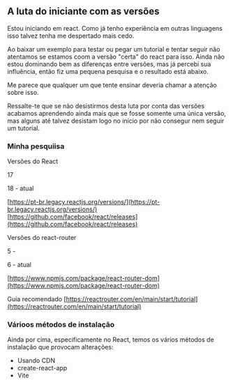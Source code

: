 ## A luta do iniciante com as versões

Estou iniciando em react.
Como já tenho experiência em outras linguagens isso talvez tenha me despertado mais cedo.

Ao baixar um exemplo para testar ou pegar um tutorial e tentar seguir não atentamos se estamos coom a versão "certa" do react para isso.
Ainda não estou dominando bem as diferenças entre versões, mas já percebi sua influência, então fiz uma pequena pesquisa e o resultado está abaixo. 

Me parece que qualquer um que tente ensinar deveria chamar a atenção sobre isso.

Ressalte-te que se não desistirmos desta luta por conta das versões acabamos aprendendo ainda mais que se fosse somente uma única versão, mas alguns até talvez desistam logo no início por não consegur nem seguir um tutorial.

### Minha pesquiisa

Versões do React

17

18 - atual

[https://pt-br.legacy.reactjs.org/versions/](https://pt-br.legacy.reactjs.org/versions/)
[https://github.com/facebook/react/releases](https://github.com/facebook/react/releases)

Versões do react-router

5 - 

6 - atual

[https://www.npmjs.com/package/react-router-dom](https://www.npmjs.com/package/react-router-dom)

Guia recomendado
[https://reactrouter.com/en/main/start/tutorial](https://reactrouter.com/en/main/start/tutorial)

### Várioos métodos de instalação

Ainda por cima, especificamente no React, temos os vários métodos de instalação que provocam alterações:

- Usando CDN
- create-react-app
- Vite



